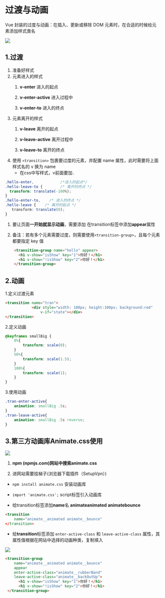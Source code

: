 # 过渡与动画

Vue 封装的过度与动画：在插入、更新或移除 DOM 元素时，在合适的时候给元素添加样式类名

![](https://gitee.com/xarzhi/picture/raw/master/img/4.png)

## 1.过渡

1. 准备好样式
1. 元素进入的样式
   1. **v-enter**		 	  进入的起点

   1. **v-enter-active**		进入过程中

   1. **v-enter-to**	 	      进入的终点
1. 元素离开的样式
   1. **v-leave**			离开的起点

   1. **v-leave-active**	      离开过程中

   1. **v-leave-to**	    离开的终点
1. 使用 `<transition>` 包裹要过度的元素，并配置 name 属性，此时需要将上面样式名的 v 换为 name
   - 在css中写样式，v前面要加`.`


```css
.hello-enter,            /*进入的起点*/ 
.hello-leave-to {        /* 离开的终点 */
  transform: translate(-100%);
}
.hello-enter-to,    /* 进入的终点 */
.hello-leave {    /* 离开的起点 */
   transform: translate(0);
}
```

1. 要让页面**一开始就显示动画**，需要添加 在transition标签中添加**appear**属性

1. 备注：若有多个元素需要过度，则需要使用`<transition-group>`，且每个元素都要指定 key 值

```html
    <transition-group name="hello" appear>
      <h1 v-show="isShow" key="1">你好！</h1>
      <h1 v-show="!isShow" key="2">你好！</h1>
    </transition-group>
```



## 2.动画

1.定义过渡元素

```html
<transition name="tran">
            <div style="width: 100px; height:100px; background:red"
                v-if="state"></div>
</transition>
```

2.定义动画

```css
@keyframes smallBig {
	0%{
        transform: scale(0);
    }
    50%{
        transform: scale(1.5);
    }
    100%{
        transform: scale(1);
    }
}
```

3.使用动画

```css
.tran-enter-active{
	animation: smallBig .5s;
}
.tran-leave-active{
	animation: smallBig .5s reverse; 
}
```



## 3.第三方动画库Animate.css使用

![](https://gitee.com/xarzhi/picture/raw/master/img/2.png)

1. **npm (npmjs.com)**网站中搜索**animate.css**

1. 进网站需要挂梯子(浏览器下载插件（SetupVpn）)

- `npm install animate.css` 		安装动画库

- `import 'animate.css';`     		script标签引入动画库

- 给transition标签添加**name**名   **animateanimated animatebounce**

```html
<transition
    name="animate__animated animate__bounce"
</transition>
```

- 给**transition**标签添加 `enter-active-class` 和 `leave-active-class` 属性，其属性值根据在网站中选择的动画种类，复制填入

![](https://gitee.com/xarzhi/picture/raw/master/img/3.png)

```html
<transition-group
    name="animate__animated animate__bounce"
    appear
    enter-active-class="animate__rubberBand"
    leave-active-class="animate__backOutUp">
      <h1 v-show="isShow" key="1">你好！</h1>
      <h1 v-show="!isShow" key="2">你好！</h1>
 </transition-group>
```


